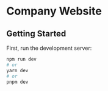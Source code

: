 # Company Website

## Getting Started

First, run the development server:

```bash
npm run dev
# or
yarn dev
# or
pnpm dev